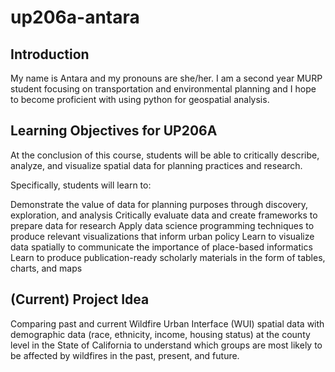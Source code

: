 # up206a-antara

## Introduction 
My name is Antara and my pronouns are she/her. 
I am a second year MURP student focusing on transportation and environmental planning and I hope to become proficient with using python for geospatial analysis.  

## Learning Objectives for UP206A
At the conclusion of this course, students will be able to critically describe, analyze, and visualize spatial data for planning practices and research.

Specifically, students will learn to:

Demonstrate the value of data for planning purposes through discovery, exploration, and analysis
Critically evaluate data and create frameworks to prepare data for research
Apply data science programming techniques to produce relevant visualizations that inform urban policy
Learn to visualize data spatially to communicate the importance of place-based informatics
Learn to produce publication-ready scholarly materials in the form of tables, charts, and maps

## (Current) Project Idea
Comparing past and current Wildfire Urban Interface (WUI) spatial data with demographic data (race, ethnicity, income, housing status) at the county level in the State of California to understand which groups are most likely to be affected by wildfires in the past, present, and future. 

